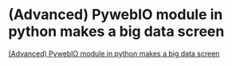 # (Advanced) PywebIO module in python makes a big data screen
[(Advanced) PywebIO module in python makes a big data screen](https://aiwithcloud.com/2022/09/19/advanced_pywebio_module_in_python_makes_a_big_data_screen/)
